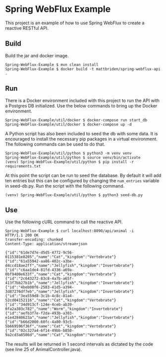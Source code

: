 # Spring WebFlux Example
This project is an example of how to use Spring WebFlux to create a reactive RESTful API.

## Build
Build the jar and docker image.
```
Spring-WebFlux-Example $ mvn clean install
Spring-WebFlux-Example $ docker build -t mattbriden/spring-webflux-api .
```

## Run
There is a Docker environment included with this project to run the API with a Postgres DB initialized. Use the below commands to bring up the Docker environment.
```
Spring-WebFlux-Example/util/docker $ docker-compose run start_db
Spring-WebFlux-Example/util/docker $ docker-compose up -d
```
A Python script has also been included to seed the db with some data. It is encouraged to install the necessary pip packages in a virtual environment. The following commands can be used to do that.
```
Spring-WebFlux-Example/util/python $ python3 -m venv venv
Spring-WebFlux-Example/util/python $ source venv/bin/activate
(venv) Spring-WebFlux-Example/util/python $ pip install -r requirements.txt
```
At this point the script can be run to seed the database. By default it will add ten entries but this can be configured by changing the `num_entries` variable in seed-db.py. Run the script with the following command.
```
(venv) Spring-WebFlux-Example/util/python $ python3 seed-db.py
```

## Use
Use the following cURL command to call the reactive API.
```
Spring-WebFlux-Example $ curl localhost:8090/api/animal -i
HTTP/1.1 200 OK
transfer-encoding: chunked
Content-Type: application/stream+json

{"id":"61de7d7e-d5d5-4772-9c56-0115381e8205","name":"Cat","kingdom":"Vertebrate"}
{"id":"61a55942-aa86-402c-a3be-d4ccd18ae2ff","name":"Jellyfish","kingdom":"Invertebrate"}
{"id":"c6aa1de4-81fd-4336-a69a-0bf9400e633f","name":"Cat","kingdom":"Vertebrate"}
{"id":"2c643272-83c8-4a7b-a65f-413f7bb27b1b","name":"Jellyfish","kingdom":"Invertebrate"}
{"id":"4beb08f6-2583-41d5-a394-3d87276df7eb","name":"Jellyfish","kingdom":"Invertebrate"}
{"id":"3ea559d8-3c1b-4c8c-81a4-52cd04152116","name":"Cat","kingdom":"Vertebrate"}
{"id":"34d913cf-124e-4ceb-ab39-0fa2a303c782","name":"Worm","kingdom":"Invertebrate"}
{"id":"aefb3f7e-f2da-493b-a303-e1e42840623a","name":"Jellyfish","kingdom":"Invertebrate"}
{"id":"b66d2000-60fc-4a80-93c5-5b669596f36f","name":"Cat","kingdom":"Vertebrate"}
{"id":"02c327a4-6f14-49bb-b850-9a2cd3a8586d","name":"Cat","kingdom":"Vertebrate"}
```
The results will be returned in 1 second intervals as dictated by the code (see line 25 of AnimalController.java).
